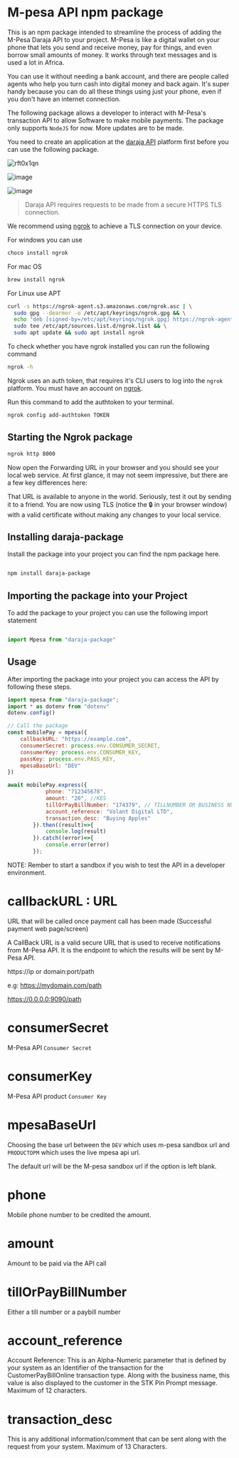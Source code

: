 # M-pesa API npm package

This is an npm package intended to streamline the process of adding the M-Pesa Daraja API to your project.
M-Pesa is like a digital wallet on your phone that lets you send and receive money, pay for things, and even borrow small amounts of money. It works through text messages and is used a lot in Africa.

You can use it without needing a bank account, and there are people called agents who help you turn cash into digital money and back again.
It's super handy because you can do all these things using just your phone, even if you don't have an internet connection.

The following package allows a developer to interact with M-Pesa's transaction API to allow Software to make mobile payments. The package only supports `NodeJS` for now. More updates are to be made.

You need to create an application at the [daraja API](https://developer.safaricom.co.ke/) platform first before you can use the following package.

![rft0x1qn](https://github.com/user-attachments/assets/59190850-e628-4c2f-9827-adce977be9be)

![image](https://github.com/user-attachments/assets/89a41616-a7cd-491e-966b-374ead92198b)

![image](https://github.com/user-attachments/assets/d0f9b95e-dbad-42f6-b80c-9323a954a5bb)

> Daraja API requires requests to be made from a secure HTTPS TLS connection.

We recommend using [ngrok](https://ngrok.com/docs/guides/developer-preview/getting-started/) to achieve a TLS connection on your device.

For windows you can use

```sh
choco install ngrok

```

For mac OS

```sh
brew install ngrok

```

For Linux use APT

```sh
curl -s https://ngrok-agent.s3.amazonaws.com/ngrok.asc | \
  sudo gpg --dearmor -o /etc/apt/keyrings/ngrok.gpg && \
  echo "deb [signed-by=/etc/apt/keyrings/ngrok.gpg] https://ngrok-agent.s3.amazonaws.com buster main" | \
  sudo tee /etc/apt/sources.list.d/ngrok.list && \
  sudo apt update && sudo apt install ngrok

```

To check whether you have ngrok installed you can run the following command

```sh
ngrok -h

```

Ngrok uses an auth token, that requires it's CLI users to log into the `ngrok` platform. You must have an account on [ngrok](https://ngrok.com).

Run this command to add the authtoken to your terminal.

```sh
ngrok config add-authtoken TOKEN

```

## Starting the Ngrok package

```sh
ngrok http 8000

```

Now open the Forwarding URL in your browser and you should see your local web service. At first glance, it may not seem impressive, but there are a few key differences here:

That URL is available to anyone in the world. Seriously, test it out by sending it to a friend.
You are now using TLS (notice the 🔒 in your browser window) with a valid certificate without making any changes to your local service.

## Installing daraja-package

Install the package into your project you can find the npm package here.

```sh

npm install daraja-package


```

## Importing the package into your Project

To add the package to your project you can use the following import statement

```js

import Mpesa from "daraja-package"


```

## Usage

After importing the package into your project you can access the API by following these steps.

```js
import mpesa from "daraja-package";
import * as dotenv from "dotenv"
dotenv.config()

// Call the package
const mobilePay = mpesa({
    callbackURL: "https://example.com",
    consumerSecret: process.env.CONSUMER_SECRET,
    consumerKey: process.env.CONSUMER_KEY,
    passKey: process.env.PASS_KEY,
    mpesaBaseUrl: "DEV"
})

await mobilePay.express({
            phone: "712345678",
            amount: "20", //KES
            tillOrPayBillNumber: "174379", // TILLNUMBER OR BUSINESS NUMBER
            account_reference: "Volant Digital LTD", 
            transaction_desc: "Buying Apples"
        }).then((result)=>{
            console.log(result)
        }).catch((error)=>{
            console.error(error)
        });

```

NOTE: Rember to start a sandbox if you wish to test the API in a developer environment.

# callbackURL  : URL

URL that will be called once payment call has been made (Successful payment web page/screen)

A CallBack URL is a valid secure URL that is used to receive notifications from M-Pesa API. It is the endpoint to which the results will be sent by M-Pesa API.

https://ip or domain:port/path

e.g: https://mydomain.com/path

https://0.0.0.0:9090/path

# consumerSecret

M-Pesa API `Consumer Secret`

# consumerKey

M-Pesa API product `Consumer Key`

# mpesaBaseUrl

Choosing the base url between the `DEV` which uses m-pesa sandbox url and `PRODUCTOPM` which uses the live mpesa api url.

The default url will be the M-pesa sandbox url if the option is left blank.

# phone

Mobile phone number to be credited the amount.

# amount

Amount to be paid via the API call

#  tillOrPayBillNumber

Either a till number or a paybill number

# account_reference

Account Reference: This is an Alpha-Numeric parameter that is defined by your system as an Identifier of the transaction for the CustomerPayBillOnline transaction type. Along with the business name, this value is also displayed to the customer in the STK Pin Prompt message. Maximum of 12 characters.

# transaction_desc

This is any additional information/comment that can be sent along with the request from your system. Maximum of 13 Characters.



